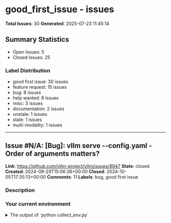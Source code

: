 # good_first_issue - issues

**Total Issues**: 30
**Generated**: 2025-07-23 11:45:14

## Summary Statistics

- Open Issues: 5
- Closed Issues: 25

### Label Distribution

- good first issue: 30 issues
- feature request: 15 issues
- bug: 8 issues
- help wanted: 8 issues
- misc: 3 issues
- documentation: 2 issues
- unstale: 1 issues
- stale: 1 issues
- multi-modality: 1 issues

---

## Issue #N/A: [Bug]: vllm serve --config.yaml - Order of arguments matters?

**Link**: https://github.com/vllm-project/vllm/issues/8947
**State**: closed
**Created**: 2024-09-29T15:06:36+00:00
**Closed**: 2024-10-05T17:35:13+00:00
**Comments**: 11
**Labels**: bug, good first issue

### Description

### Your current environment

<details>
<summary>The output of `python collect_env.py`</summary>

```text
PyTorch version: 2.4.0+cu121
Is debug build: False
CUDA used to build PyTorch: 12.1
ROCM used to build PyTorch: N/A

OS: Rocky Linux release 8.10 (Green Obsidian) (x86_64)
GCC version: (GCC) 11.3.0
Clang version: Could not collect
CMake version: version 3.26.5
Libc version: glibc-2.28

Python version: 3.11.5 (main, Sep 11 2023, 13:54:46) [GCC 11.2.0] (64-bit runtime)
Python platform: Linux-4.18.0-553.16.1.el8_10.x86_64-x86_64-with-glibc2.28
Is CUDA available: True
CUDA runtime version: Could not collect
CUDA_MODULE_LOADING set to: LAZY
GPU models and configuration: 
GPU 0: NVIDIA H100
GPU 1: NVIDIA H100
GPU 2: NVIDIA H100
  MIG 1g.12gb     Device  0:
  MIG 1g.12gb     Device  1:
  MIG 1g.12gb     Device  2:
  MIG 1g.12gb     Device  3:
  MIG 1g.12gb     Device  4:
  MIG 1g.12gb     Device  5:
  MIG 1g.12gb     Device  6:
GPU 3: NVIDIA H100

Nvidia d

[... truncated for brevity ...]

---

## Issue #N/A: [Misc]: Implement CPU/GPU swapping in BlockManagerV2

**Link**: https://github.com/vllm-project/vllm/issues/3666
**State**: closed
**Created**: 2024-03-27T21:40:21+00:00
**Closed**: 2024-06-03T20:41:11+00:00
**Comments**: 5
**Labels**: good first issue, misc

### Description

Recently, we refactored the block manager subsystem to improve testability by separating concerns of each layer. See https://github.com/vllm-project/vllm/pull/3492 for more information.

The V2 implementation does not have support for CPU-GPU swapping. It can be added in the [CpuGpuBlockAllocator](https://github.com/vllm-project/vllm/blob/321dc1619ad60b6df74fa86ac6299bc83c223996/vllm/core/block/cpu_gpu_block_allocator.py). My first take on the design is that it should simply keep track of the requested swap requests and have the scheduler `get_and_clear` them after each scheduling step.

![image](https://github.com/vllm-project/vllm/assets/950914/55cf0db2-2614-463b-a053-eb3f182c01bb)


---

## Issue #N/A: [HELP WANTED] Fix Failing Spec Decoding Test

**Link**: https://github.com/vllm-project/vllm/issues/18166
**State**: closed
**Created**: 2025-05-14T20:14:33+00:00
**Closed**: 2025-05-19T02:49:47+00:00
**Comments**: 2
**Labels**: bug, good first issue

### Description

### Issue

We are seeing a test failure related to EAGLE on V0. We would appreciate anyone who can help addressing it. 

```bash
pytest -s -v tests/spec_decode/e2e/test_eagle_correctness.py::test_eagle_e2e_greedy_correctness_with_preemption
```

PR which disables the test: https://github.com/vllm-project/vllm/pull/18165

If anyone has capacity to help out with re-enabling this, we would greatly appreciate it!

---

## Issue #N/A: [Feature]: Testing - Use `torch.testing.assert_close` instead of `torch.allclose` as a Recommended Practice

**Link**: https://github.com/vllm-project/vllm/issues/7307
**State**: closed
**Created**: 2024-08-08T16:13:20+00:00
**Closed**: 2024-08-16T04:24:05+00:00
**Comments**: 0
**Labels**: good first issue, feature request

### Description

### 🚀 The feature, motivation and pitch

See https://pytorch.org/docs/stable/testing.html

`assert_close` will print the values which violate the allclose condition. `assert torch.allclose` will not

This leads to better diagnosability of failed tests




---

## Issue #N/A: [Feature]: Batch inference for `llm.chat()` API

**Link**: https://github.com/vllm-project/vllm/issues/8481
**State**: closed
**Created**: 2024-09-14T03:17:43+00:00
**Closed**: 2024-09-24T16:44:12+00:00
**Comments**: 1
**Labels**: good first issue, feature request

### Description

### 🚀 The feature, motivation and pitch

Currently `llm.chat()` API only supports one conversation per inference. This means we cannot use this API to fully leverage vLLM for efficient offline processing.

### Alternatives

_No response_

### Additional context


Implementation should be rather straightforward:

1. at API level, `llm.chat()` should also accept a list of conversations.
2. When `llm.chat()` is invoked, the list of conversations will be parsed into list of prompts, and all multimodal data items will be retrieved and loaded into their corresponding format that `llm.generate()` accepts.
3. Send the list of `{prompt: xxx, multi_modal_data: xxx}` to the `llm.generate()`

### Before submitting a new issue...

- [X] Make sure you already searched for relevant issues, and asked the chatbot living at the bottom right corner of the [documentation page](https://docs.vllm.ai/en/latest/), which can answer lots of frequently asked questions.

---

## Issue #N/A: Support `response_format: json_object` in OpenAI server

**Link**: https://github.com/vllm-project/vllm/issues/3148
**State**: closed
**Created**: 2024-03-01T19:12:00+00:00
**Closed**: 2024-03-16T20:35:28+00:00
**Comments**: 1
**Labels**: help wanted, good first issue

### Description

We just merged the support for structured generation support with Outlines. The next step is to integreate with Grammar based finite state machine https://github.com/outlines-dev/outlines/pull/541 into vLLM to support arbitrary JSON format. 

---

## Issue #N/A: [Feature]: Consolidate performance benchmark datasets

**Link**: https://github.com/vllm-project/vllm/issues/13351
**State**: closed
**Created**: 2025-02-16T09:04:02+00:00
**Closed**: 2025-03-15T05:49:45+00:00
**Comments**: 3
**Labels**: help wanted, good first issue, feature request

### Description

### 🚀 The feature, motivation and pitch

On vLLM we have two main benchmark scripts ([benchmark_throughput.py](https://github.com/vllm-project/vllm/blob/main/benchmarks/benchmark_throughput.py) and [benchmark_serving.py](https://github.com/vllm-project/vllm/blob/main/benchmarks/benchmark_serving.py)) to measure the performance of vLLM. 

However, the dataset sampling functions are defined within each script itself and over time it'll be hard to maintain these and to add new datasets to both scripts as we want to have the flexibility to run benchmark on different datasets.

### Alternatives

Ideally the dataset sampling should be defined in a separate file (e.g, `benchmark_dataset.py`) where we define the sampling functions for different datasets (sharegpt, sonnet, random, vision arena, etc), and the benchmark scripts themselves can simply import from benchmark_dataset depending on which dataset is specified at command line. 

This modularization brings us a number of benefits:
- Ensure

[... truncated for brevity ...]

---

## Issue #N/A: [Bug]: --enable-prompt-tokens-details not working in V1

**Link**: https://github.com/vllm-project/vllm/issues/16162
**State**: closed
**Created**: 2025-04-07T07:00:55+00:00
**Closed**: 2025-05-26T10:14:34+00:00
**Comments**: 4
**Labels**: bug, good first issue

### Description

### Your current environment

<details>
<summary>The output of `python collect_env.py`</summary>

```text
INFO 04-07 06:47:48 [__init__.py:239] Automatically detected platform cuda.
Collecting environment information...
PyTorch version: 2.6.0+cu124
Is debug build: False
CUDA used to build PyTorch: 12.4
ROCM used to build PyTorch: N/A

OS: Debian GNU/Linux 11 (bullseye) (x86_64)
GCC version: (Debian 10.2.1-6) 10.2.1 20210110
Clang version: Could not collect
CMake version: version 3.18.4
Libc version: glibc-2.31

Python version: 3.12.9 | packaged by Anaconda, Inc. | (main, Feb  6 2025, 18:56:27) [GCC 11.2.0] (64-bit runtime)
Python platform: Linux-5.10.0-34-cloud-amd64-x86_64-with-glibc2.31
Is CUDA available: True
CUDA runtime version: Could not collect
CUDA_MODULE_LOADING set to: LAZY
GPU models and configuration: GPU 0: NVIDIA L4
Nvidia driver version: 550.90.07
cuDNN version: Could not collect
HIP runtime version: N/A
MIOpen runtime version: N/A
Is XNNPACK available: True

CPU:
Archit

[... truncated for brevity ...]

---

## Issue #N/A: [Bug]: Multiple openai endpoint Missing Content-Type Header

**Link**: https://github.com/vllm-project/vllm/issues/17036
**State**: closed
**Created**: 2025-04-23T08:06:01+00:00
**Closed**: 2025-05-10T06:13:33+00:00
**Comments**: 1
**Labels**: bug, good first issue

### Description

### Your current environment

Not reletaed

### 🐛 Describe the bug

During property-based testing of the vLLM API, defined by an OpenAPI 3.1 schema, we observed a recurring issue with missing Content-Type headers across several endpoints.

```python
1. GET /health:
Issue: Missing Content-Type header

Details: The test failed because the server expects a Content-Type: application/json header, but it was not included in the request.


2. GET /ping:
Issue: Missing Content-Type header

Details: Similar to the previous failure, the Content-Type: application/json header was missing for the request to /ping.



3. POST /ping:
Issue: Missing Content-Type header

Details: The failure is due to the absence of the Content-Type: application/json header in the POST request to /ping.

logs:

test_new.py u,uuuu,,uu,,,,u,,,u.                                                                                                                                                                                   

[... truncated for brevity ...]

---

## Issue #N/A: [Bug]: gguf file without .gguf extension fails to run, even with "--quantization gguf --load-format gguf" flags

**Link**: https://github.com/vllm-project/vllm/issues/7993
**State**: closed
**Created**: 2024-08-29T10:58:28+00:00
**Closed**: 2024-09-02T12:43:27+00:00
**Comments**: 2
**Labels**: bug, good first issue

### Description

### Your current environment

<details>
<summary>The output of `python collect_env.py`</summary>

```text
$ python collect_env.py
Collecting environment information...
WARNING 08-29 11:55:28 _custom_ops.py:17] Failed to import from vllm._C with ImportError('libcuda.so.1: cannot open shared object file: No such file or directory')
PyTorch version: 2.4.0+cu121
Is debug build: False
CUDA used to build PyTorch: 12.1
ROCM used to build PyTorch: N/A

OS: Fedora release 40 (Forty) (x86_64)
GCC version: (GCC) 14.2.1 20240801 (Red Hat 14.2.1-1)
Clang version: 18.1.6 (Fedora 18.1.6-3.fc40)
CMake version: version 3.28.2
Libc version: glibc-2.39

Python version: 3.12.5 (main, Aug  7 2024, 00:00:00) [GCC 14.2.1 20240801 (Red Hat 14.2.1-1)] (64-bit runtime)
Python platform: Linux-6.10.6-200.fc40.x86_64-x86_64-with-glibc2.39
Is CUDA available: False
CUDA runtime version: No CUDA
CUDA_MODULE_LOADING set to: N/A
GPU models and configuration: No CUDA
Nvidia driver version: No CUD

[... truncated for brevity ...]

---

## Issue #N/A: outputs includes eos token

**Link**: https://github.com/vllm-project/vllm/issues/2538
**State**: closed
**Created**: 2024-01-22T03:14:12+00:00
**Closed**: 2024-02-27T22:05:41+00:00
**Comments**: 1
**Labels**: good first issue

### Description

### code

```
gen_kwargs = {"top_p": top_p, "temperature": temperature, "max_tokens": max_length, "include_stop_str_in_output": False}
eos_token_id = [tokenizer.eos_token_id, tokenizer.get_command("<|user|>"), tokenizer.get_command("<|observation|>")]
sampling_params = SamplingParams(stop_token_ids=eos_token_id, **gen_kwargs)
outputs = self.model.generate(sampling_params=sampling_params, prompt_token_ids=inputs["input_ids"].tolist())
```

### outputs string

```
I need to use the insauto_quote_tool tool to get the user's car insurance quote.<|assistant|> insauto_quote_tool
 ```python
tool_call(type='object', properties={'quote_biz_id': '20220906000831000002005700226000'})
```<|observation|>
```

### question

lwhy is '<|observation|>' still at the end?

### environment

Model：ChatGLM3-6b

---

## Issue #N/A: [Feature]: Option to override HuggingFace's configurations

**Link**: https://github.com/vllm-project/vllm/issues/5205
**State**: closed
**Created**: 2024-06-03T05:45:53+00:00
**Closed**: 2024-11-09T16:19:28+00:00
**Comments**: 10
**Labels**: good first issue, feature request, unstale

### Description

### 🚀 The feature, motivation and pitch

The configuration files on HuggingFace may have missing information (e.g. #2051) or contain bugs (e.g. #4008). In such cases, it may be necessary to provide/override the configuration files to enable the model to be loaded correctly. However, apart from chat templates, there is currently no method of doing so; we have to update the source HuggingFace repository directly. It may take time for the authors of those repositories to respond, especially if they are unofficial ones which are not as well-maintained.

It would be great if we could provide our own `config.json`, `tokenizer_config.json`, etc., through the vLLM CLI to apply patches as necessary.

### Related work

#1756 lets us specify alternative chat templates or provide a chat template when it is missing from `tokenizer_config.json`. However, it currently only applies to the OpenAI API-compatible server. #5049 will add chat method to the main LLM entrypoint, but does not provide 

[... truncated for brevity ...]

---

## Issue #N/A: Order of keys for guided JSON

**Link**: https://github.com/vllm-project/vllm/issues/3283
**State**: closed
**Created**: 2024-03-08T13:45:25+00:00
**Closed**: 2024-06-10T18:35:46+00:00
**Comments**: 12
**Labels**: good first issue

### Description

Hi

Trying to use a json template with a mixtral 7x8b model.
However the model generates the json with keys in alphabetic order which has a significant impact on generation quality (for my task at least).

```python

json_template= {
    "type": "object",
    "properties": {
        "first_key": {
            "type": "array",
            "items": {"type": "string"},
            "minItems": 1
            },
        "another_key": {
            "type": "array",
            "items": {"type": "string"},
            "minItems": 1
            },
    "required": ["first_key", "another_key"]
    }

chat_response = client.chat.completions.create(
    model=model,
    messages=[
        {"role": "user", "content": prompt},
    ],
    max_tokens=256,
    temperature=0.7,
    top_p=1,
    extra_body=dict(guided_json=json_template)
)

# The returned JSON is in alphabetic order
> "{'another_key': ['some_output'], 'first_key': ['another_output']}"
```
Is there a w

[... truncated for brevity ...]

---

## Issue #N/A: [Bug]: Embed model has additional dense module(dim=1792, but only 1024)

**Link**: https://github.com/vllm-project/vllm/issues/15509
**State**: open
**Created**: 2025-03-26T01:15:06+00:00
**Comments**: 8
**Labels**: bug, help wanted, good first issue

### Description

### Your current environment

<details>
<summary>The output of `python collect_env.py`</summary>

```text
Collecting environment information...
PyTorch version: 2.5.1+cu124
Is debug build: False
CUDA used to build PyTorch: 12.4
ROCM used to build PyTorch: N/A

OS: Ubuntu 22.04.3 LTS (x86_64)
GCC version: (Ubuntu 11.4.0-1ubuntu1~22.04) 11.4.0
Clang version: Could not collect
CMake version: version 3.31.4
Libc version: glibc-2.35

Python version: 3.12.9 (main, Feb  5 2025, 08:49:00) [GCC 11.4.0] (64-bit runtime)
Python platform: Linux-3.10.0-957.el7.x86_64-x86_64-with-glibc2.35
Is CUDA available: True
CUDA runtime version: 12.1.105
CUDA_MODULE_LOADING set to: LAZY
GPU models and configuration:
GPU 0: NVIDIA GeForce RTX 3090
GPU 1: NVIDIA GeForce RTX 3090
GPU 2: NVIDIA GeForce RTX 3090
GPU 3: NVIDIA GeForce RTX 3090
GPU 4: NVIDIA GeForce RTX 3090
GPU 5: NVIDIA GeForce RTX 3090
GPU 6: NVIDIA GeForce RTX 3090
GPU 7: NVIDIA GeForce RTX 3090

Nvidia driver version: 535.183.06
cuDNN version: C

[... truncated for brevity ...]

---

## Issue #N/A: [Feature]: Microbatch Tokenization

**Link**: https://github.com/vllm-project/vllm/issues/19012
**State**: closed
**Created**: 2025-06-02T05:28:07+00:00
**Closed**: 2025-07-07T16:54:12+00:00
**Comments**: 8
**Labels**: good first issue, feature request

### Description

### 🚀 The feature, motivation and pitch

Tokenization is pretty slow (for concurrency=1, DGX H100's CPU can do about only about 1k tokens/ms), under high load, this becomes the performance bottleneck. 

In vLLM's API server today, we process each request's tokenization sequentialy:

https://github.com/vllm-project/vllm/blob/b9f61e13875e1682d3982829006bec26981fde4d/vllm/entrypoints/openai/serving_engine.py#L222-L228

However, just by calling `tokenizer.__call__` with a list of string, significant speed up can be achieved. 

```
In [22]: inp = "hi "*10000

In [23]: inp_batch = [inp]*16

In [24]: %timeit tokenizer(inp)
10.7 ms ± 135 μs per loop (mean ± std. dev. of 7 runs, 100 loops each)

In [25]: %timeit tokenizer(inp_batch)
31.6 ms ± 407 μs per loop (mean ± std. dev. of 7 runs, 10 loops each)
```

There are several ways to speed this up. One approach is to set the thread pool to `N=number_of_cores`, however, @njhill pointed out that transformers's tokenizer actually don't release the G

[... truncated for brevity ...]

---

## Issue #N/A: [Feature]: Consolidate `LRUCache` implementations

**Link**: https://github.com/vllm-project/vllm/issues/14927
**State**: closed
**Created**: 2025-03-17T05:44:45+00:00
**Closed**: 2025-03-27T06:43:44+00:00
**Comments**: 2
**Labels**: good first issue, feature request

### Description

### 🚀 The feature, motivation and pitch

#14805 introduced `cachetools.LRUCache` to support different size for each item and prepare for a thread-safe implementation. On the other hand, the code under `vllm/adapter_commons` uses the existing `vllm.utils.LRUCache`. To clean up the code, we should consolidate these implementations inside `vllm.utils.LRUCache`. This cache should support the following features:

- Pinning specific items in the cache (the existing `vllm.utils.LRUCache`)
- Custom function to compute the size for each item (`cachetools.LRUCache`)
- Custom callback functions when an item is removed (`vllm.adapter_commons.AdapterLRUCache`)
- The cache should remain compatible with `collections.abc.MutableMapping` interface so it can be passed to `cachetools.cached` to make it thread-safe.

### Alternatives

Keep the two implementations separate. However, this may cause confusion since the two classes share the same name.

### Additional context

_No response_

### Before submit

[... truncated for brevity ...]

---

## Issue #N/A: [Misc]: Why prometheus metric vllm:request_success_total doubles the value?

**Link**: https://github.com/vllm-project/vllm/issues/5250
**State**: closed
**Created**: 2024-06-04T13:21:02+00:00
**Closed**: 2024-06-04T19:55:46+00:00
**Comments**: 4
**Labels**: bug, good first issue, misc

### Description

### Anything you want to discuss about vllm.

I am using the following script to display the vllm metric:request_success_total: `sum(increase(vllm:request_success_total{model_name="$MODEL_NAME"}[$__rate_interval])) by (finished_reason)`


But each of my queries in the model is displayed on the graph in the amount of "2". It seems that the value is incremented twice by mistake with a single request.

![image](https://github.com/vllm-project/vllm/assets/21113432/b5b686de-02c8-416d-8797-4d368d00790b)


---

## Issue #N/A: Support for Constrained decoding

**Link**: https://github.com/vllm-project/vllm/issues/288
**State**: closed
**Created**: 2023-06-28T09:23:14+00:00
**Closed**: 2024-03-19T22:46:11+00:00
**Comments**: 32
**Labels**: good first issue, feature request

### Description

For getting structured outputs from custom-finetuned LLMs, extensive use of [constrained decoding](https://huggingface.co/docs/transformers/internal/generation_utils#transformers.DisjunctiveConstraint) is standard. 

Is there a plan to add support for DisjunctiveConstraint (and others) to vLLM in the near future? 
How would one go about implementing this in vLLM (if I were to add a PR)?

---

## Issue #N/A: [Feature]: [V1] Validate / Fix Load Formats on V1

**Link**: https://github.com/vllm-project/vllm/issues/14532
**State**: open
**Created**: 2025-03-10T02:48:53+00:00
**Comments**: 4
**Labels**: good first issue, feature request

### Description

### 🚀 The feature, motivation and pitch

We are not sure if `--load-format sharded_state` of `--load-format tensorizer` work with V1

This issue asks to look into it and fix any issues that occur, including for TP>1

### Alternatives

_No response_

### Additional context

_No response_

### Before submitting a new issue...

- [x] Make sure you already searched for relevant issues, and asked the chatbot living at the bottom right corner of the [documentation page](https://docs.vllm.ai/en/latest/), which can answer lots of frequently asked questions.

---

## Issue #N/A: [Feature]: Evaluate prompt presence on subsequent audio chunks

**Link**: https://github.com/vllm-project/vllm/issues/19772
**State**: open
**Created**: 2025-06-17T21:08:13+00:00
**Comments**: 2
**Labels**: good first issue, feature request

### Description

### 🚀 The feature, motivation and pitch

Starting with #19597 , vllm now supports chunking audios longer than 30s when serving Whisper.
The logic is pretty simple right now, as the audio is chunked at semi-fixed intervals, looking for "silence" in a small window around the chunk limit.
The request is then executed in a "concurrent mode", batching the audio chunks. 
https://github.com/vllm-project/vllm/blob/cda92307c145e7722cdc33e6d26e105eeb22b882/vllm/entrypoints/openai/serving_transcription.py#L215-L226

Hence there's no sequential dependency at the moment, in particular the transcription of chunk_i is not piped as prompt to chunk_i+1 (optimal strategy, as per the Whisper paper).
In this regard,  it would be nice to asses with longer audio samples whether feeding the original prompt to subsequent chunks after the first one is actually beneficial to the quality of the generated output.
My understanding is that the prompt will condition the model on the text that appeared in the past 30

[... truncated for brevity ...]

---

## Issue #N/A: [Feature]: NVIDIA Triton GenAI Perf Benchmark

**Link**: https://github.com/vllm-project/vllm/issues/10377
**State**: closed
**Created**: 2024-11-15T22:03:06+00:00
**Closed**: 2025-02-27T07:25:08+00:00
**Comments**: 7
**Labels**: help wanted, good first issue, feature request, stale

### Description

### 🚀 The feature, motivation and pitch

The GenAI perf toolkit from NVIDIA can be used as an alternative benchmark tools for vLLM. While we already have benchmark scripts and framework in `benchmarks` directory, we should test out different load generators to compare the performance and accuracy of the benchmark clients. 

In this issues, I described some tasks that we need help with to try out the new benchmark harness:
* Compare the output of the genai perf with the `benchmark_serving`, on the coverage of the result metrics and the accuracy. 
* Vary the workloads ShareGPT/Sonnet/synthetics
* Implement it as an alternative harness through the script. 

Happy to elaborate as well. 

https://pypi.org/project/genai-perf/ 

### Alternatives

_No response_

### Additional context

_No response_

### Before submitting a new issue...

- [X] Make sure you already searched for relevant issues, and asked the chatbot living at the bottom right corner of the [documentation page](https:/

[... truncated for brevity ...]

---

## Issue #N/A: [Feature]: Estimate max-model-len when the KV cache memory is not enough

**Link**: https://github.com/vllm-project/vllm/issues/16118
**State**: closed
**Created**: 2025-04-06T06:02:27+00:00
**Closed**: 2025-04-09T02:12:52+00:00
**Comments**: 5
**Labels**: help wanted, good first issue, feature request

### Description

### 🚀 The feature, motivation and pitch

When the KV cache is not enough for holding one request, vLLM v1 will raise an error like this
> ERROR 04-05 01:12:55 [core.py:390] ValueError: To serve at least one request with the models's max seq len (1048576), (24.00 GiB KV cache is needed, which is larger than the available KV cache memory (9.97 GiB). Try increasing `gpu_memory_utilization` or decreasing `max_model_len` when initializing the engine.

It would be more convenient if we can provide an estimated `max_model_len` to the users in this error log.

The estimation is more complex than `max_model_len = block_size * num_gpu_blocks` after the introduction of different types of KV cache like sliding window, and help wanted on implementing with binary search of `max_model_len` based on the `KVCacheSpec.max_memory_usage_bytes`.

### Alternatives

_No response_

### Additional context

_No response_

### Before submitting a new issue...

- [x] Make sure you already searched for relevant is

[... truncated for brevity ...]

---

## Issue #N/A: [Doc]: Invalid JSON examples in Engine Args Document

**Link**: https://github.com/vllm-project/vllm/issues/11965
**State**: closed
**Created**: 2025-01-12T05:16:06+00:00
**Closed**: 2025-01-14T17:03:06+00:00
**Comments**: 1
**Labels**: documentation, help wanted, good first issue

### Description

### 📚 The doc issue

On page https://docs.vllm.ai/en/latest/serving/engine_args.html#engine-args

Regarding the flag `--override-pooler-config`. The documentation provides the following example:

> Override or set the pooling method for pooling models. e.g. {“pooling_type”: “mean”, “normalize”: false}.’

However this example does not work if copy-pasted into a UTF-8 aware text editor as it is not a valid JSON document. (The quotation marks are not ascii quotation marks, they are left-quote and right-quote.) This is an insidious error as it is nearly invisible to the naked eye.

In addition to `--override-pooler-config`, this issue affects `--override-neuron-config`, `--rope-scaling`, and `--mm-processor-kwargs`.

### Suggest a potential alternative/fix

Change

> Override or set the pooling method for pooling models. e.g. {“pooling_type”: “mean”, “normalize”: false}.’

to

> Override or set the pooling method for pooling models. e.g. `{"pooling_type": "mean", "normalize":

[... truncated for brevity ...]

---

## Issue #N/A: [Misc]: Implement SlidingWindowBlockTable in BlockManagerV2

**Link**: https://github.com/vllm-project/vllm/issues/3665
**State**: closed
**Created**: 2024-03-27T21:37:17+00:00
**Closed**: 2024-05-28T02:07:08+00:00
**Comments**: 6
**Labels**: good first issue, misc

### Description

Recently, we refactored the block manager subsystem to improve testability by separating concerns of each layer. See https://github.com/vllm-project/vllm/pull/3492 for more information.

The V2 implementation does not yet have sliding window support. This issue tracks adding sliding window to the V2 block table so that we can support models that use this feature.

My initial take on the design is to implement a `SlidingWindowBlockTable` that composes within it a `BlockTable`. The `SlidingWindowBlockTable` will then drop blocks that are outside of the context window (potentially mapping them to a devnull block). This will preserve the semantics of the v1 block manager sliding window while fitting into the new design.

---

## Issue #N/A: [Feature]: Implement `check_health` for V1

**Link**: https://github.com/vllm-project/vllm/issues/19881
**State**: open
**Created**: 2025-06-19T20:54:34+00:00
**Comments**: 3
**Labels**: good first issue, feature request

### Description

### 🚀 The feature, motivation and pitch

Currently `check_health` is a no-op in V1. We should have an explicit way to check if the engine is still alive and all the subprocesses are healthy. This will enable better functionality in an operational system

### Alternatives

_No response_

### Additional context

_No response_

### Before submitting a new issue...

- [x] Make sure you already searched for relevant issues, and asked the chatbot living at the bottom right corner of the [documentation page](https://docs.vllm.ai/en/latest/), which can answer lots of frequently asked questions.

---

## Issue #N/A: [Doc/Feature]: Llava 1.5 in OpenAI compatible server

**Link**: https://github.com/vllm-project/vllm/issues/3873
**State**: closed
**Created**: 2024-04-05T19:07:32+00:00
**Closed**: 2024-06-07T18:25:15+00:00
**Comments**: 10
**Labels**: documentation, help wanted, good first issue

### Description

### 📚 The doc issue

Hey vLLM team it looks like there is added support for llava 1.5 but there are no docs or examples on how to use it via the api server. Are there any reference examples? For using llava via the OpenAI sdk? 

### Suggest a potential alternative/fix

_No response_

---

## Issue #N/A: [Bug]: Unit test `tests/models/embedding/vision_language/test_phi3v.py` failing

**Link**: https://github.com/vllm-project/vllm/issues/14677
**State**: closed
**Created**: 2025-03-12T11:49:15+00:00
**Closed**: 2025-03-30T09:01:36+00:00
**Comments**: 3
**Labels**: bug, help wanted, good first issue

### Description

### Your current environment

<details>
<summary>The output of `python collect_env.py`</summary>

```text
Your output of `python collect_env.py` here
Collecting environment information...                                                                                            
PyTorch version: 2.5.1+cu124                                                                                                     
Is debug build: False                                                                                                            
CUDA used to build PyTorch: 12.4                                                                                                 
ROCM used to build PyTorch: N/A                                                                                                  
                                                                                                                                 
OS: Ubuntu 24.04.1 LTS (x86_64)                                       

[... truncated for brevity ...]

---

## Issue #N/A: [Feature]: Remove xformers requirement for Mistral-format Pixtral and Mistral3

**Link**: https://github.com/vllm-project/vllm/issues/21062
**State**: open
**Created**: 2025-07-16T16:13:25+00:00
**Comments**: 4
**Labels**: good first issue, feature request, multi-modality

### Description

### 🚀 The feature, motivation and pitch

I implemented this a while ago for the HF-format of Pixtral in https://github.com/vllm-project/vllm/pull/9597 by using the torch SDPA implementation. Xformers is not available on all architectures and most other vision encoders have multiple backends for attention. Pixtral is maybe the only that uses xformers strictly.

We should be able to replace the `xops` usage in the `pixtral.py` classes `VisionTransformer` and `Attention` by following the same substitution as in the HF modules.
Such as 
https://github.com/vllm-project/vllm/blob/a0f8a7964694a6077689b242b5eca95de392d4bb/vllm/model_executor/models/pixtral.py#L1274-L1282
and
https://github.com/vllm-project/vllm/blob/a0f8a7964694a6077689b242b5eca95de392d4bb/vllm/model_executor/models/pixtral.py#L1087-L1099


### Alternatives

_No response_

### Additional context

_No response_

### Before submitting a new issue...

- [x] Make sure you already searched for relevant issues, and asked the chatbot

[... truncated for brevity ...]

---

## Issue #N/A: Possibility of Passing Prompts as List[str] to AsyncEngine.generate()

**Link**: https://github.com/vllm-project/vllm/issues/279
**State**: closed
**Created**: 2023-06-27T14:18:28+00:00
**Closed**: 2024-03-08T10:29:13+00:00
**Comments**: 1
**Labels**: good first issue, feature request

### Description

Hi! Thank you for your amazing framework! I have tried serving a GPT BigCode model using vllm together with ray following the example: https://github.com/ray-project/ray/blob/3d3183d944424a960a2c6ce048abd1316c901c1e/doc/source/serve/doc_code/vllm_example.py And in my use case the response is in "non-streaming" format. I directly passed the request to the vllm async engine to use the continuous batching ability. However, when I tested it with stress testing tool, I found the improvement of the latency and throughput is not that good. 

One reason behind might be that the average length of testing input prompt is quite long (around 1000 tokens) which uses almost all space of KV cache in GPU and some of them are duplicated. Therefore I may need to do a preprocessing of the request in the batch level first to filter out some duplicate requests then pass the request to vllm engine. Currently, if I want to use async engine, I can only pass one prompt to the pool at one time. May I know if 

[... truncated for brevity ...]

---

## Issue #N/A: It seems that SamplingParams doesnt support the bad_words_ids parameter when generating

**Link**: https://github.com/vllm-project/vllm/issues/986
**State**: closed
**Created**: 2023-09-08T01:53:15+00:00
**Closed**: 2024-10-26T16:29:40+00:00
**Comments**: 3
**Labels**: good first issue, feature request

### Description

`bad_words_ids` described [here](https://github.com/huggingface/transformers/blob/main/src/transformers/generation/configuration_utils.py#L145C11-L145C11) is useful for production applications.
However It seems that vlllm doesnt support the bad_words_ids parameter when generating.
Is there a plan to support it?
```
  bad_words_ids(`List[List[int]]`, *optional*):
  List of list of token ids that are not allowed to be generated. Check
  [`~generation.NoBadWordsLogitsProcessor`] for further documentation and examples.
```

---

